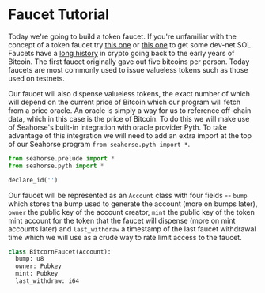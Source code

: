 # Faucet Tutorial

Today we're going to build a token faucet. If you're unfamiliar with the concept of a token faucet try [this one](https://faucet.solana.com/) or [this one](https://solfaucet.com/f) to get some dev-net SOL. Faucets have a [long history](https://en.wikipedia.org/wiki/History_of_bitcoin#Bitcoin_faucets) in crypto going back to the early years of Bitcoin. The first faucet originally gave out five bitcoins per person. Today faucets are most commonly used to issue valueless tokens such as those used on testnets.

Our faucet will also dispense valueless tokens, the exact number of which will depend on the current price of Bitcoin which our program will fetch from a price oracle. An oracle is simply a way for us to reference off-chain data, which in this case is the price of Bitcoin. To do this we will make use of Seahorse's built-in integration with oracle provider Pyth. To take advantage of this integration we will need to add an extra import at the top of our Seahorse program `from seahorse.pyth import *`.

```py
from seahorse.prelude import *
from seahorse.pyth import *

declare_id('')
```

Our faucet will be represented as an `Account` class with four fields -- `bump` which stores the bump used to generate the account (more on bumps later), `owner` the public key of the account creator, `mint` the public key of the token mint account for the token that the faucet will dispense (more on mint accounts later) and `last_withdraw` a timestamp of the last faucet withdrawal time which we will use as a crude way to rate limit access to the faucet.

```py
class BitcornFaucet(Account):
  bump: u8
  owner: Pubkey
  mint: Pubkey
  last_withdraw: i64
```
